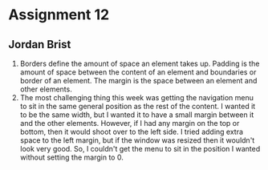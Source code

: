 # Assignment 12
## Jordan Brist

1. Borders define the amount of space an element takes up. Padding is the amount of space between the content of an element and boundaries or border of an element. The margin is the space between an element and other elements.
2. The most challenging thing this week was getting the navigation menu to sit in the same general position as the rest of the content. I wanted it to be the same width, but I wanted it to have a small margin between it and the other elements. However, if I had any margin on the top or bottom, then it would shoot over to the left side. I tried adding extra space to the left margin, but if the window was resized then it wouldn't look very good. So, I couldn't get the menu to sit in the position I wanted without setting the margin to 0.